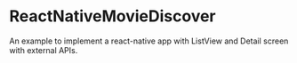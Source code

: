 # ReactNativeMovieDiscover
An example to implement a react-native app with ListView and Detail screen
with external APIs.
